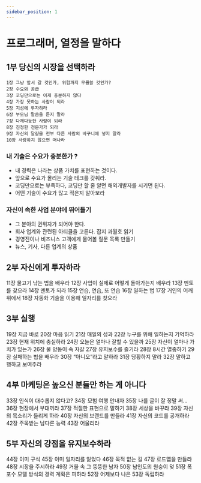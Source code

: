 ```yaml
---
sidebar_position: 1 
---
```


# 프로그래머, 열정을 말하다


## 1부 당신의 시장을 선택하라
```
1장 그냥 앞서 갈 것인가, 위험까지 무릅쓸 것인가?  
2장 수요와 공급  
3장 코딩만으로는 이제 충분하지 않다  
4장 가장 못하는 사람이 되라  
5장 지성에 투자하라  
6장 부모님 말씀을 듣지 말라 
7장 다재다능한 사람이 되라  
8장 진정한 전문가가 되라  
9장 자신의 달걀을 전부 다른 사람의 바구니에 넣지 말라 
10장 사랑하지 않으면 떠나라  
```
### 내 기술은 수요가 충분한가 ?  

- 내 경력은 나라는 상품 가치를 표현하는 것이다.  
- 앞으로 수요가 몰리는 기술 테크를 갖춰라.    
- 코딩만으로는 부족하다, 코딩만 할 줄 알면 해외개발자를 시키면 된다.  
- 어떤 기술이 수요가 많고 적은지 알아보라   


### 자신이 속한 사업 분야에 뛰어들기  
- 그 분야의 귄위자가 되어야 한다.  
- 회사 업계와 관련된 아티클을 고른다. 잡지 과월호 읽기  
- 경영진이나 비즈니스 고객에게 물어볼 질문 목록 만들기  
- 뉴스, 기사, 다른 업계의 상품  


## 2부 자신에게 투자하라
11장 물고기 낚는 법을 배우라
12장 사업이 실제로 어떻게 돌아가는지 배우라
13장 멘토를 찾으라
14장 멘토가 되라
15장 연습, 연습, 또 연습
16장 일하는 법
17장 거인의 어깨 위에서
18장 자동화 기술을 이용해 일자리를 찾으라

## 3부 실행
19장 지금 바로
20장 마음 읽기
21장 매일의 성과
22장 누구를 위해 일하는지 기억하라
23장 현재 위치에 충실하라
24장 오늘은 얼마나 잘할 수 있을까
25장 자신이 얼마나 가치가 있는가
26장 물 양동이 속 자갈
27장 유지보수를 즐기라
28장 8시간 열중하기
29장 실패하는 법을 배우라
30장 “아니오”라고 말하라
31장 당황하지 말라
32장 말하고 행하고 보여주라

## 4부 마케팅은 높으신 분들만 하는 게 아니다
33장 인식이 대수롭지 않다고?
34장 모험 여행 안내자
35장 나를 글이 잘 정말 써…
36장 현장에서 부대끼라
37장 적절한 표현으로 말하기
38장 세상을 바꾸라
39장 자신의 목소리가 들리게 하라
40장 자신의 브랜드를 만들라
41장 자신의 코드를 공개하라
42장 주목받는 남다른 능력
43장 어울리라

## 5부 자신의 강점을 유지보수하라
44장 이미 구식
45장 이미 일자리를 잃었다
46장 목적 없는 길
47장 로드맵을 만들라
48장 시장을 주시하라
49장 거울 속 그 뚱뚱한 남자
50장 남인도의 원숭이 덫
51장 폭포수 모델 방식의 경력 계획은 피하라
52장 어제보다 나은
53장 독립하라